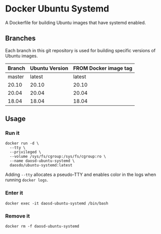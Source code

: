 # Docker Ubuntu Systemd

A Dockerfile for building Ubuntu images that have systemd enabled.

## Branches

Each branch in this git repository is used for building specific versions
of Ubuntu images.

|Branch |Ubuntu Version       |FROM Docker image tag|
|-------|---------------------|---------------------|
|master |latest               |latest               |
|20.10  |20.10                |20.10                |
|20.04  |20.04                |20.04                |
|18.04  |18.04                |18.04                |

## Usage

### Run it

```
docker run -d \
  --tty \
  --privileged \
  --volume /sys/fs/cgroup:/sys/fs/cgroup:ro \
  --name daosd-ubuntu-systemd \
  daosdo/ubuntu-systemd:latest
```

Adding `--tty` allocates a pseudo-TTY and enables color in the logs when
running `docker logs`.

### Enter it

```
docker exec -it daosd-ubuntu-systemd /bin/bash
```

### Remove it

```
docker rm -f daosd-ubuntu-systemd
```

